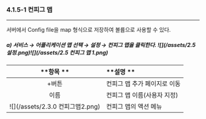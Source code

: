 ### 4.1.5-1 컨피그 맵

---

서버에서 Config file을 map 형식으로 저장하여 볼륨으로 사용할 수 있다.

##### a\)    서비스 → 어플리케이션 맵 선택 → 설정 → 컨피그 맵을 클릭한다. ![](/assets/2.5 설정.png)![](/assets/2.5 컨피그 맵 1.png)

| **항목  ** | **설명 ** |
| :---: | :--- |
| +버튼 | 컨피그 맵 추가 페이지로 이동 |
| 이름 | 컨피그 맵 이름\(사용자 지정\) |
| ![](/assets/2.3.0 컨피그맵2.png) | 컨피그 맵의 액션 메뉴 |



